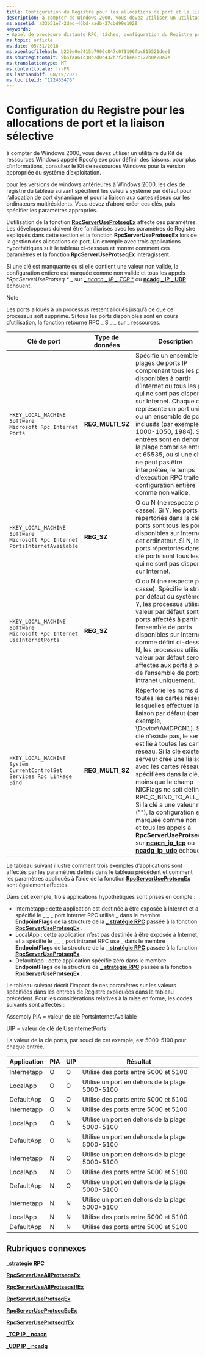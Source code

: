 ```yaml
---
title: Configuration du Registre pour les allocations de port et la liaison sélective
description: à compter de Windows 2000, vous devez utiliser un utilitaire du Kit de ressources Windows appelé Rpccfg.exe pour définir des liaisons. pour plus d’informations, consultez le Kit de ressources Windows pour la version appropriée du système d’exploitation.
ms.assetid: a33b51e7-2ded-46bd-aadb-27cbd99e1029
keywords:
- Appel de procédure distante RPC, tâches, configuration du Registre pour les allocations de port et la liaison sélective
ms.topic: article
ms.date: 05/31/2018
ms.openlocfilehash: b220e0e3415b7906c847c0f1196fbc815521dee0
ms.sourcegitcommit: 9b5faa61c38b2d0c432b7f2dbee8c127b0e28a7e
ms.translationtype: MT
ms.contentlocale: fr-FR
ms.lasthandoff: 08/19/2021
ms.locfileid: "122465476"
---
```

# <a name="configuring-the-registry-for-port-allocations-and-selective-binding"></a>Configuration du Registre pour les allocations de port et la liaison sélective

à compter de Windows 2000, vous devez utiliser un utilitaire du Kit de ressources Windows appelé Rpccfg.exe pour définir des liaisons. pour plus d’informations, consultez le Kit de ressources Windows pour la version appropriée du système d’exploitation.

pour les versions de windows antérieures à Windows 2000, les clés de registre du tableau suivant spécifient les valeurs système par défaut pour l’allocation de port dynamique et pour la liaison aux cartes réseau sur les ordinateurs multirésidents. Vous devez d’abord créer ces clés, puis spécifier les paramètres appropriés.

L’utilisation de la fonction [**RpcServerUseProtseqEx**](/windows/desktop/api/Rpcdce/nf-rpcdce-rpcserveruseprotseqex) affecte ces paramètres. Les développeurs doivent être familiarisés avec les paramètres de Registre expliqués dans cette section et la fonction **RpcServerUseProtseqEx** lors de la gestion des allocations de port. Un exemple avec trois applications hypothétiques suit le tableau ci-dessous et montre comment ces paramètres et la fonction **RpcServerUseProtseqEx** interagissent.

Si une clé est manquante ou si elle contient une valeur non valide, la configuration entière est marquée comme non valide et tous les appels **RpcServerUseProtseq \** _ sur [_ *ncacn \_ IP \_ TCP* *](/windows/desktop/Midl/ncacn-ip-tcp) ou [**ncadg \_ IP \_ UDP**](/windows/desktop/Midl/ncadg-ip-udp) échouent.

> [!Note]  
> Les ports alloués à un processus restent alloués jusqu’à ce que ce processus soit supprimé. Si tous les ports disponibles sont en cours d’utilisation, la fonction retourne RPC \_ S \_ \_ sur \_ ressources.

 




| Clé de port | Type de données | Description | 
|----------|-----------|-------------|
| <pre data-space="preserve"><code>HKEY_LOCAL_MACHINE   Software      Microsoft         Rpc            Internet               Ports</code></pre> | <strong>REG_MULTI_SZ</strong> | Spécifie un ensemble de plages de ports IP comprenant tous les ports disponibles à partir d’Internet ou tous les ports qui ne sont pas disponibles sur Internet. Chaque chaîne représente un port unique ou un ensemble de ports inclusifs (par exemple, 1000-1050, 1984). Si des entrées sont en dehors de la plage comprise entre 0 et 65535, ou si une chaîne ne peut pas être interprétée, le temps d’exécution RPC traitera la configuration entière comme non valide. | 
| <pre data-space="preserve"><code>HKEY_LOCAL_MACHINE   Software      Microsoft         Rpc            Internet               PortsInternetAvailable</code></pre> | <strong>REG_SZ</strong> | O ou N (ne respecte pas la casse). Si Y, les ports répertoriés dans la clé ports sont tous les ports disponibles sur Internet sur cet ordinateur. Si N, les ports répertoriés dans la clé ports sont tous les ports qui ne sont pas disponibles sur Internet. | 
| <pre data-space="preserve"><code>HKEY_LOCAL_MACHINE   Software      Microsoft         Rpc            Internet               UseInternetPorts</code></pre> | <strong>REG_SZ</strong> | O ou N (ne respecte pas la casse). Spécifie la stratégie par défaut du système. Si Y, les processus utilisant la valeur par défaut sont des ports affectés à partir de l’ensemble de ports disponibles sur Internet, comme défini ci-dessus. Si N, les processus utilisant la valeur par défaut seront affectés aux ports à partir de l’ensemble de ports intranet uniquement. | 
| <pre data-space="preserve"><code>HKEY_LOCAL_MACHINE   System      CurrentControlSet         Services            Rpc               Linkage                  Bind</code></pre> | <strong>REG_MULTI_SZ</strong> | Répertorie les noms de toutes les cartes réseau sur lesquelles effectuer la liaison par défaut (par exemple, \Device\AMDPCN1). Si la clé n’existe pas, le serveur est lié à toutes les cartes réseau. Si la clé existe, le serveur crée une liaison avec les cartes réseau spécifiées dans la clé, à moins que le champ NICFlags ne soit défini sur RPC_C_BIND_TO_ALL_NICS. Si la clé a une valeur null (""), la configuration est marquée comme non valide et tous les appels à <strong>RpcServerUseProtseq *</strong> sur <a href="/windows/desktop/Midl/ncacn-ip-tcp"><strong>ncacn_ip_tcp</strong></a> ou <a href="/windows/desktop/Midl/ncadg-ip-udp"><strong>ncadg_ip_udp</strong></a> échouent. | 




 

Le tableau suivant illustre comment trois exemples d’applications sont affectés par les paramètres définis dans le tableau précédent et comment les paramètres appliqués à l’aide de la fonction [**RpcServerUseProtseqEx**](/windows/desktop/api/Rpcdce/nf-rpcdce-rpcserveruseprotseqex) sont également affectés.

Dans cet exemple, trois applications hypothétiques sont prises en compte :

-   Internetapp : cette application est destinée à être exposée à Internet et a spécifié le \_ \_ \_ port Internet RPC utilisé \_ dans le membre **EndpointFlags** de la structure de la [**\_ stratégie RPC**](/windows/desktop/api/Rpcdce/ns-rpcdce-rpc_policy) passée à la fonction [**RpcServerUseProtseqEx**](/windows/desktop/api/Rpcdce/nf-rpcdce-rpcserveruseprotseqex) .
-   LocalApp : cette application n’est pas destinée à être exposée à Internet, et a spécifié le \_ \_ \_ port intranet RPC use \_ dans le membre **EndpointFlags** de la structure de la [**\_ stratégie RPC**](/windows/desktop/api/Rpcdce/ns-rpcdce-rpc_policy) passée à la fonction [**RpcServerUseProtseqEx**](/windows/desktop/api/Rpcdce/nf-rpcdce-rpcserveruseprotseqex) .
-   DefaultApp : cette application spécifie zéro dans le membre **EndpointFlags** de la structure de [**\_ stratégie RPC**](/windows/desktop/api/Rpcdce/ns-rpcdce-rpc_policy) passée à la fonction [**RpcServerUseProtseqEx**](/windows/desktop/api/Rpcdce/nf-rpcdce-rpcserveruseprotseqex) .

Le tableau suivant décrit l’impact de ces paramètres sur les valeurs spécifiées dans les entrées de Registre expliquées dans le tableau précédent. Pour les considérations relatives à la mise en forme, les codes suivants sont affectés :

Assembly PIA = valeur de clé PortsInternetAvailable

UIP = valeur de clé de UseInternetPorts

La valeur de la clé ports, par souci de cet exemple, est 5000-5100 pour chaque entrée.



| Application | PIA | UIP | Résultat                                  |
|-------------|-----|-----|-----------------------------------------|
| Internetapp | O   | O   | Utilise des ports entre 5000 et 5100        |
| LocalApp    | O   | O   | Utilise un port en dehors de la plage 5000-5100 |
| DefaultApp  | O   | O   | Utilise des ports entre 5000 et 5100        |
| Internetapp | O   | N   | Utilise des ports entre 5000 et 5100        |
| LocalApp    | O   | N   | Utilise un port en dehors de la plage 5000-5100 |
| DefaultApp  | O   | N   | Utilise un port en dehors de la plage 5000-5100 |
| Internetapp | N   | O   | Utilise un port en dehors de la plage 5000-5100 |
| LocalApp    | N   | O   | Utilise des ports entre 5000 et 5100        |
| DefaultApp  | N   | O   | Utilise un port en dehors de la plage 5000-5100 |
| Internetapp | N   | N   | Utilise un port en dehors de la plage 5000-5100 |
| LocalApp    | N   | N   | Utilise des ports entre 5000 et 5100        |
| DefaultApp  | N   | N   | Utilise des ports entre 5000 et 5100        |



 

## <a name="related-topics"></a>Rubriques connexes

<dl> <dt>

[**\_stratégie RPC**](/windows/desktop/api/Rpcdce/ns-rpcdce-rpc_policy)
</dt> <dt>

[**RpcServerUseAllProtseqsEx**](/windows/desktop/api/Rpcdce/nf-rpcdce-rpcserveruseallprotseqsex)
</dt> <dt>

[**RpcServerUseAllProtseqsIfEx**](/windows/desktop/api/Rpcdce/nf-rpcdce-rpcserveruseallprotseqsifex)
</dt> <dt>

[**RpcServerUseProtseqEx**](/windows/desktop/api/Rpcdce/nf-rpcdce-rpcserveruseprotseqex)
</dt> <dt>

[**RpcServerUseProtseqEpEx**](/windows/desktop/api/Rpcdce/nf-rpcdce-rpcserveruseprotseqepex)
</dt> <dt>

[**RpcServerUseProtseqIfEx**](/windows/desktop/api/Rpcdce/nf-rpcdce-rpcserveruseprotseqifex)
</dt> <dt>

[**\_TCP IP \_ ncacn**](/windows/desktop/Midl/ncacn-ip-tcp)
</dt> <dt>

[**\_UDP IP \_ ncadg**](/windows/desktop/Midl/ncadg-ip-udp)
</dt> </dl>

 

 
